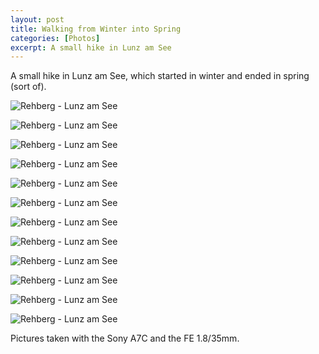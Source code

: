 ```yaml
---
layout: post
title: Walking from Winter into Spring
categories: [Photos]
excerpt: A small hike in Lunz am See
---
```


A small hike in Lunz am See, which started in winter and ended in spring (sort of).

![Rehberg - Lunz am See](../images/20210307/rehberg-01.jpg)

![Rehberg - Lunz am See](../images/20210307/rehberg-02.jpg)

![Rehberg - Lunz am See](../images/20210307/rehberg-03.jpg)

![Rehberg - Lunz am See](../images/20210307/rehberg-04.jpg)

![Rehberg - Lunz am See](../images/20210307/rehberg-05.jpg)

![Rehberg - Lunz am See](../images/20210307/rehberg-06.jpg)

![Rehberg - Lunz am See](../images/20210307/rehberg-07.jpg)

![Rehberg - Lunz am See](../images/20210307/rehberg-08.jpg)

![Rehberg - Lunz am See](../images/20210307/rehberg-09.jpg)

![Rehberg - Lunz am See](../images/20210307/rehberg-10.jpg)

![Rehberg - Lunz am See](../images/20210307/rehberg-11.jpg)

![Rehberg - Lunz am See](../images/20210307/rehberg-12.jpg)

Pictures taken with the Sony A7C and the FE 1.8/35mm.
